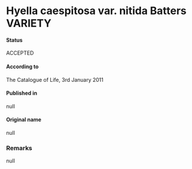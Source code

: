 # Hyella caespitosa var. nitida Batters VARIETY

#### Status
ACCEPTED

#### According to
The Catalogue of Life, 3rd January 2011

#### Published in
null

#### Original name
null

### Remarks
null